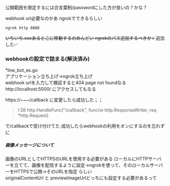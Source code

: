 公開範囲を限定するには合言葉制/passwordにした方が良いの？かな？

webhook url必要なのかあ ngrokでできるらしい
```
ngrok http 8080
```
~~いちいち.exeあるとこに移動するのめんどい ngrokのパス追加するべきか~~←追加した✅

### webhookの設定で詰まる(解決済み)
*line_bot_ex.go  
アプリケーション立ち上げ->ngrok立ち上げ  
webhook urlを入力して検証すると404 page not foundなる
http://localhost:5000/ にアクセスしてもなる


https://~~~/callback に変更したら成功した；；
>l:38 http.HandleFunc("/callback", func(w http.ResponseWriter, req *http.Request)

で/callbackで受け付けてた  成功したらwebhookの利用をオンにするのを忘れずに



##### 画像メッセージについて
画像のURLとしてHTTPSのURLを使用する必要がある
ローカルにHTTPサーバーを立てて、画像を配信するように設定→ngrokを使って、そのローカルサーバーをHTTPSで公開→そのURLを指定 らしい  
originalContentUrl と previewImageUrlどっちにも設定する必要があるって

